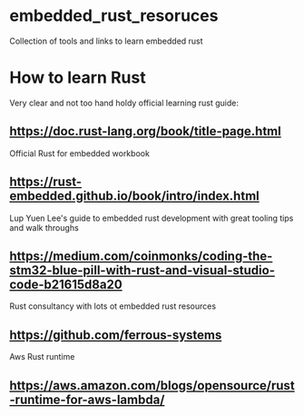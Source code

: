 # embedded_rust_resoruces
Collection of tools and links to learn embedded rust

# How to learn Rust

Very clear and not too hand holdy official learning rust guide:
## https://doc.rust-lang.org/book/title-page.html

Official Rust for embedded workbook
## https://rust-embedded.github.io/book/intro/index.html

Lup Yuen Lee's guide to embedded rust development with great tooling tips and walk throughs

## https://medium.com/coinmonks/coding-the-stm32-blue-pill-with-rust-and-visual-studio-code-b21615d8a20

Rust consultancy with lots ot embedded rust resources
## https://github.com/ferrous-systems

Aws Rust runtime
## https://aws.amazon.com/blogs/opensource/rust-runtime-for-aws-lambda/
